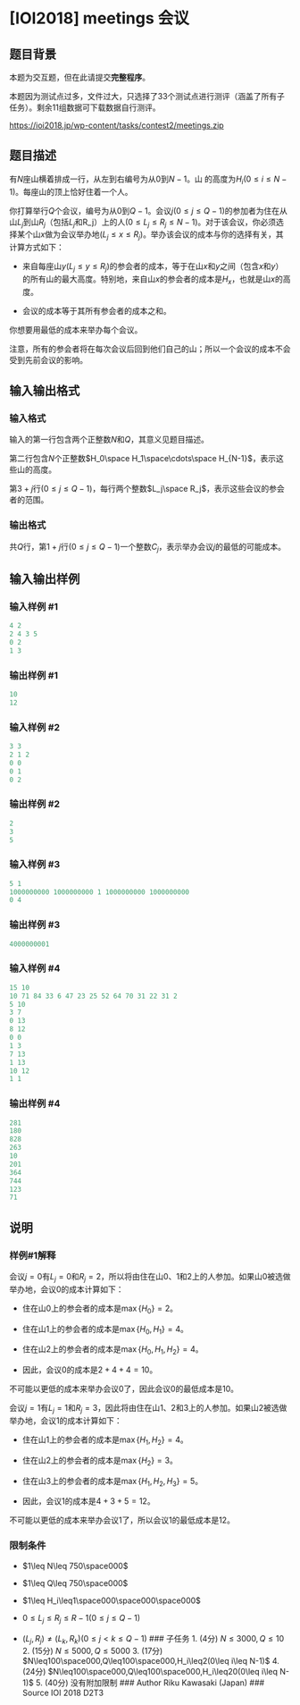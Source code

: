 # [IOI2018] meetings 会议

## 题目背景

本题为交互题，但在此请提交**完整程序**。

本题因为测试点过多，文件过大，只选择了33个测试点进行测评（涵盖了所有子任务）。剩余11组数据可下载数据自行测评。

https://ioi2018.jp/wp-content/tasks/contest2/meetings.zip

## 题目描述

有$N$座山横着排成一行，从左到右编号为从$0$到$N-1$。山 的高度为$H_i(0\leq i\leq N-1)$。每座山的顶上恰好住着一个人。

你打算举行$Q$个会议，编号为从$0$到$Q-1$。会议$j(0\leq j\leq Q-1)$的参加者为住在从山$L_j$到山$R_j$（包括$L_j$和R_j）上的人$(0\leq L_j\leq R_j\leq N-1)$。对于该会议，你必须选择某个山$x$做为会议举办地$(L_j\leq x\leq R_j)$。举办该会议的成本与你的选择有关，其计算方式如下：

- 来自每座山$y(L_j\leq y\leq R_j)$的参会者的成本，等于在山$x$和$y$之间（包含$x$和$y$）的所有山的最大高度。特别地，来自山$x$的参会者的成本是$H_x$，也就是山$x$的高度。

- 会议的成本等于其所有参会者的成本之和。

你想要用最低的成本来举办每个会议。

注意，所有的参会者将在每次会议后回到他们自己的山；所以一个会议的成本不会受到先前会议的影响。

## 输入输出格式

### 输入格式

输入的第一行包含两个正整数$N$和$Q$，其意义见题目描述。

第二行包含$N$个正整数$H_0\space H_1\space\cdots\space H_{N-1}$，表示这些山的高度。

第$3+j$行$(0\leq j\leq Q-1)$，每行两个整数$L_j\space R_j$，表示这些会议的参会者的范围。

### 输出格式

共$Q$行，第$1+j$行$(0\leq j\leq Q-1)$一个整数$C_j$，表示举办会议$j$的最低的可能成本。

## 输入输出样例

### 输入样例 #1

```cpp
4 2
2 4 3 5
0 2
1 3

```
### 输出样例 #1

```cpp
10
12

```
### 输入样例 #2

```cpp
3 3
2 1 2
0 0
0 1
0 2

```
### 输出样例 #2

```cpp
2
3
5

```
### 输入样例 #3

```cpp
5 1
1000000000 1000000000 1 1000000000 1000000000
0 4

```
### 输出样例 #3

```cpp
4000000001

```
### 输入样例 #4

```cpp
15 10
10 71 84 33 6 47 23 25 52 64 70 31 22 31 2
5 10
3 7
0 13
8 12
0 0
1 3
7 13
1 13
10 12
1 1

```
### 输出样例 #4

```cpp
281
180
828
263
10
201
364
744
123
71

```
## 说明

### 样例#1解释

会议$j=0$有$L_j=0$和$R_j=2$，所以将由住在山$0$、$1$和$2$上的人参加。如果山$0$被选做举办地，会议$0$的成本计算如下：

- 住在山$0$上的参会者的成本是$\max\lbrace H_0\rbrace=2$。

- 住在山$1$上的参会者的成本是$\max\lbrace H_0,H_1\rbrace=4$。

- 住在山$2$上的参会者的成本是$\max\lbrace H_0,H_1,H_2\rbrace=4$。

- 因此，会议$0$的成本是$2+4+4=10$。

不可能以更低的成本来举办会议$0$了，因此会议$0$的最低成本是$10$。

会议$j=1$有$L_j=1$和$R_j=3$，因此将由住在山$1$、$2$和$3$上的人参加。如果山$2$被选做举办地，会议$1$的成本计算如下：

- 住在山$1$上的参会者的成本是$\max\lbrace H_1,H_2\rbrace=4$。

- 住在山$2$上的参会者的成本是$\max\lbrace H_2\rbrace=3$。

- 住在山$3$上的参会者的成本是$\max\lbrace H_1,H_2,H_3\rbrace=5$。

- 因此，会议$1$的成本是$4+3+5=12$。

不可能以更低的成本来举办会议$1$了，所以会议$1$的最低成本是$12$。

### 限制条件

- $1\leq N\leq 750\space000$

- $1\leq Q\leq 750\space000$

- $1\leq H_i\leq1\space000\space000\space000$

- $0\leq L_j\leq R_j\leq R-1(0\leq j\leq Q-1)$

- $(L_j,R_j)\neq(L_k,R_k)(0\leq j<k\leq Q-1)$ ### 子任务 1. (4分) $N\leq3000,Q\leq10$ 2. (15分) $N\leq5000,Q\leq5000$ 3. (17分) $N\leq100\space000,Q\leq100\space000,H_i\leq2(0\leq i\leq N-1)$ 4. (24分) $N\leq100\space000,Q\leq100\space000,H_i\leq20(0\leq i\leq N-1)$ 5. (40分) 没有附加限制 ### Author Riku Kawasaki (Japan) ### Source IOI 2018 D2T3

